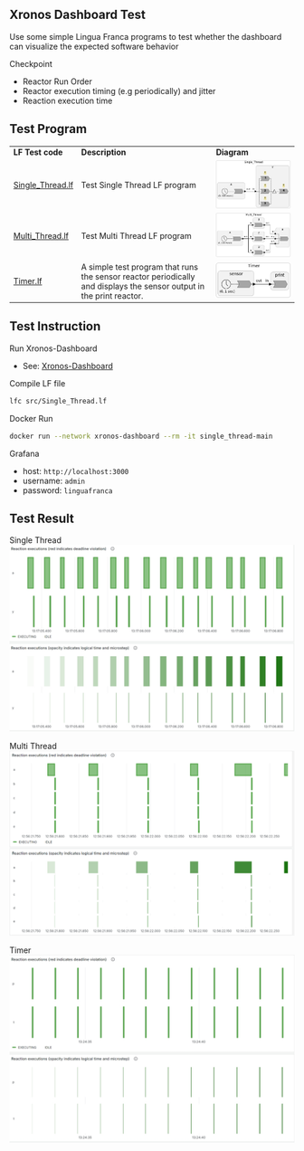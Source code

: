## Xronos Dashboard Test
Use some simple Lingua Franca programs to test whether the dashboard can visualize the expected software behavior

Checkpoint
- Reactor Run Order
- Reactor execution timing (e.g periodically) and jitter
- Reaction execution time

## Test Program

<table>
<tr>
<td> <b>LF Test code</b> </td>
<td> <b>Description</b> </td>
<td> <b>Diagram</b> </td>
</tr>
<tr>
<td> <a href="src/Single_Thread.lf">Single_Thread.lf</a>
<td> Test Single Thread LF program </td>
<td> <img src="doc/pic/Single_Thread.png" alt="Single_Thread.png" width="400">
</tr>
<tr>
<td> <a href="src/Multi_Thread.lf">Multi_Thread.lf</a>
<td> Test Multi Thread LF program </td>
<td> <img src="doc/pic/Multi_Thread.png" alt="Multi_Thread.png" width="400">
</tr>
<tr>
<td> <a href="src/Timer.lf">Timer.lf</a>
<td> A simple test program that runs the sensor reactor periodically and displays the sensor output in the print reactor.  </td>
<td> <img src="doc/pic/Timer.png" alt="Timer.png" width="400">
</tr>
</table>

## Test Instruction

Run Xronos-Dashboard
- See: [Xronos-Dashboard](https://github.com/xronos-inc/xronos-dashboard/tree/main)

Compile LF file
```sh
lfc src/Single_Thread.lf
```

Docker Run 
```sh
docker run --network xronos-dashboard --rm -it single_thread-main
```
Grafana
- host: `http://localhost:3000`
- username: `admin`
- password: `linguafranca`

## Test Result

Single Thread
<img src="doc/pic/Single_Thread_Result.png" alt="Single_Thread_Result">

Multi Thread
<img src="doc/pic/Multi_Thread_Result.png" alt="Multi_Thread_Result">

Timer
<img src="doc/pic/Timer_Result.png" alt="Timer_Result">

